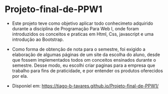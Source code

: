 # Projeto-final-de-PPW1



- Este projeto teve como objetivo aplicar todo conhecimeto adquirido durante a disciplina de Programação Para Web I,
  onde foram introduzidos os conceitos e praticas em Html, Css, javascript e uma introdução ao Bootstrap.
- Como forma de obtenção de nota para o semestre, foi exigido a elaboração de algumas páginas de um site 
  da escolha do aluno, desde que fossem implementados todos om conceitos ensinados durante o semestre. 
  Desse modo, eu escolhi criar paginas para a empresa que trabalho para fins de praticidade, e por entender os produtos oferecidos por ela.


- Disponíel em: https://tiago-b-tavares.github.io/Projeto-final-de-PPW1/
